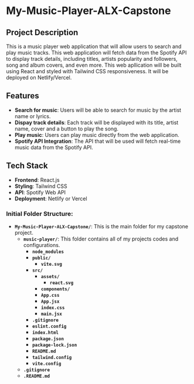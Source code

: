 # My-Music-Player-ALX-Capstone

## Project Description
This is a music player web application that will allow users to search and play music tracks. This web application will fetch data from the Spotify API to display track details, including titles, artists popularity and followers, song and album covers, and even more. This web apllication will be built using React and styled with Tailwind CSS responsiveness. It will be deployed on Netlify/Vercel.

## Features
- **Search for music**: Users will be able to search for music by the artist name or lyrics.
- **Dispay track details**: Each track will be displayed with its title, artist name,  cover and a button to play the song.
- **Play music**: Users can play music directly from the web application.
- **Spotify API Integration**: The API that will be used will fetch real-time music data from the Spotify API.

## Tech Stack
- **Frontend**: React.js
- **Styling**: Tailwind CSS
- **API**: Spotify Web API
- **Deployment**: Netlify or Vercel


### **Initial Folder Structure:**

- **`My-Music-Player-ALX-Capstone/`**: This is the main folder for my capstone project.
    - **`music-player/`**: This folder contains all of my projects codes and configurations.
        - **`node_modules`**
        - **`public/`**
            - **`vite.svg`**
        - **`src/`**
            - **`assets/`**
                - **`react.svg`**
            - **`components/`**
            - **`App.css`**
            - **`App.jsx`**
            - **`index.css`**
            - **`main.jsx`**
        - **`.gitignore`**
        - **`eslint.config`**
        - **`index.html`**
        - **`package.json`**
        - **`package-lock.json`**
        - **`README.md`**
        - **`tailwind.config`**
        - **`vite.config`**
    - **`.gitignore`**
    - **`.README.md`**

